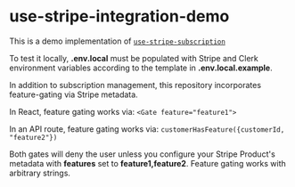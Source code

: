 # use-stripe-integration-demo

This is a demo implementation of [`use-stripe-subscription`](https://github.com/clerkinc/use-stripe-subscription)

To test it locally, **.env.local** must be populated with Stripe and Clerk environment variables according to the template in **.env.local.example**.

In addition to subscription management, this repository incorporates feature-gating via Stripe metadata.

In React, feature gating works via: `<Gate feature="feature1">`

In an API route, feature gating works via: `customerHasFeature({customerId, "feature2"})`

Both gates will deny the user unless you configure your Stripe Product's metadata with **features** set to **feature1,feature2**. Feature gating works with arbitrary strings.
